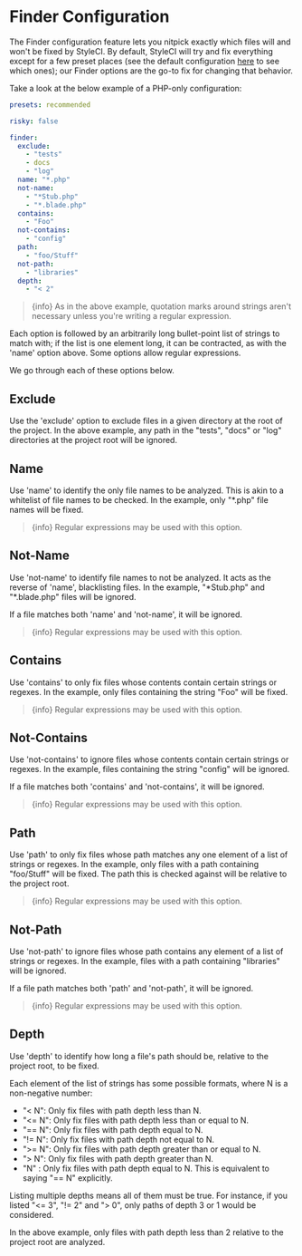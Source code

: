 # Finder Configuration

The Finder configuration feature lets you nitpick exactly which files will and won't be fixed by StyleCI. By default, StyleCI will try and fix everything except for a few preset places (see the default configuration [here](configuration.md) to see which ones); our Finder options are the go-to fix for changing that behavior.

Take a look at the below example of a PHP-only configuration:

```yaml
presets: recommended

risky: false

finder:
  exclude:
    - "tests"
    - docs
    - "log"
  name: "*.php"
  not-name:
    - "*Stub.php"
    - "*.blade.php"
  contains:
    - "Foo"
  not-contains:
    - "config"
  path:
    - "foo/Stuff"
  not-path:
    - "libraries"
  depth:
    - "< 2"
```

> {info} As in the above example, quotation marks around strings aren't necessary unless you're writing a regular expression.

Each option is followed by an arbitrarily long bullet-point list of strings to match with; if the list is one element long, it can be contracted, as with the 'name' option above. Some options allow regular expressions.

We go through each of these options below.

## Exclude

Use the 'exclude' option to exclude files in a given directory at the root of the project. In the above example, any path in the "tests", "docs" or "log" directories at the project root will be ignored.

## Name

Use 'name' to identify the only file names to be analyzed. This is akin to a whitelist of file names to be checked. In the example, only "\*.php" file names will be fixed.

> {info} Regular expressions may be used with this option.

## Not-Name

Use 'not-name' to identify file names to not be analyzed. It acts as the reverse of 'name', blacklisting files. In the example, "\*Stub.php" and "\*.blade.php" files will be ignored.

If a file matches both 'name' and 'not-name', it will be ignored.

> {info} Regular expressions may be used with this option.

## Contains

Use 'contains' to only fix files whose contents contain certain strings or regexes. In the example, only files containing the string "Foo" will be fixed.

> {info} Regular expressions may be used with this option.

## Not-Contains

Use 'not-contains' to ignore files whose contents contain certain strings or regexes. In the example, files containing the string "config" will be ignored.

If a file matches both 'contains' and 'not-contains', it will be ignored.

> {info} Regular expressions may be used with this option.

## Path

Use 'path' to only fix files whose path matches any one element of a list of strings or regexes. In the example, only files with a path containing "foo/Stuff" will be fixed. The path this is checked against will be relative to the project root.

> {info} Regular expressions may be used with this option.

## Not-Path

Use 'not-path' to ignore files whose path contains any element of a list of strings or regexes. In the example, files with a path containing "libraries" will be ignored.

If a file path matches both 'path' and 'not-path', it will be ignored.

> {info} Regular expressions may be used with this option.

## Depth

Use 'depth' to identify how long a file's path should be, relative to the project root, to be fixed.

Each element of the list of strings has some possible formats, where N is a non-negative number:

* "< N": Only fix files with path depth less than N.
* "<= N": Only fix files with path depth less than or equal to N.
* "== N": Only fix files with path depth equal to N.
* "!= N": Only fix files with path depth not equal to N.
* ">= N": Only fix files with path depth greater than or equal to N.
* "> N": Only fix files with path depth greater than N.
* "N" : Only fix files with path depth equal to N. This is
  equivalent to saying "== N" explicitly.

Listing multiple depths means all of them must be true. For instance, if you listed "<= 3", "!= 2" and "> 0", only paths of depth 3 or 1 would be considered.

In the above example, only files with path depth less than 2 relative to the project root are analyzed.

